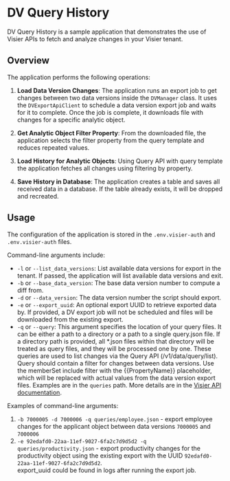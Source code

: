 # DV Query History

DV Query History is a sample application that demonstrates the use of Visier APIs to fetch and analyze changes in your
Visier tenant.

## Overview

The application performs the following operations:

1. **Load Data Version Changes**: The application runs an export job to get changes between two data versions inside
   the `DVManager` class.
   It uses the `DVExportApiClient` to schedule a data version export job and waits for it to complete.
   Once the job is complete, it downloads file with changes for a specific analytic object.

2. **Get Analytic Object Filter Property**: From the downloaded file, the application selects the filter property from
   the query template and reduces repeated values.

3. **Load History for Analytic Objects**: Using Query API with query template the application fetches all changes using
   filtering by property.

4. **Save History in Database**: The application creates a table and saves all received data in a database. If the table
   already exists, it will be dropped and recreated.

## Usage

The configuration of the application is stored in the `.env.visier-auth` and `.env.visier-auth` files.

Command-line arguments include:

- `-l` or `--list_data_versions`: List available data versions for export in the tenant. If passed, the application will
  list available data versions and exit.
- `-b` or `--base_data_version`: The base data version number to compute a diff from.
- `-d` or `--data_version`: The data version number the script should export.
- `-e` or `--export_uuid`: An optional export UUID to retrieve exported data by. If provided, a DV export job will not
  be scheduled and files will be downloaded from the existing export.
- `-q` or `--query`: This argument specifies the location of your query files. 
  It can be either a path to a directory or a path to a single query.json file. 
  If a directory path is provided, all *.json files within that directory will be treated as query files, and they will be processed one by one. 
  These queries are used to list changes via the Query API (/v1/data/query/list).
  Query should contain a filter for changes between data versions.
  Use the memberSet include filter with the {{PropertyName}} placeholder, which will be replaced with actual values from
  the data version export files.
  Examples are in the `queries` path. More details are in
  the [Visier API documentation](https://docs.visier.com/developer/apis/data-model-query/swagger/current/index.html#/Query/Query_List:~:text=Query%20a%20list%20of%20details).

Examples of command-line arguments:
1. `-b 7000005 -d 7000006 -q queries/employee.json`  - export employee changes for the applicant object between data versions `7000005` and `7000006` 
2. `-e 92edafd0-22aa-11ef-9027-6fa2c7d9d5d2 -q queries/productivity.json` - export productivity changes for the productivity object using the existing export with the UUID `92edafd0-22aa-11ef-9027-6fa2c7d9d5d2`.  
export_uuid could be found in logs after running the export job.  
